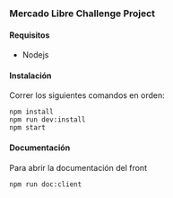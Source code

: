 ### Mercado Libre Challenge Project 

#### Requisitos

- Nodejs

#### Instalación

Correr los siguientes comandos en orden:

```
npm install
npm run dev:install
npm start
```

#### Documentación

Para abrir la documentación del front

```
npm run doc:client
```




